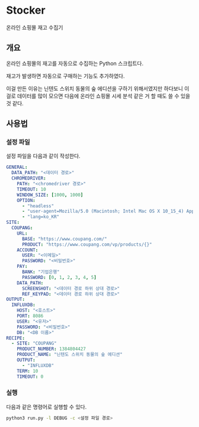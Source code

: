 # Stocker

온라인 쇼핑몰 재고 수집기

## 개요

온라인 쇼핑몰의 재고를 자동으로 수집하는 Python 스크립트다.

재고가 발생하면 자동으로 구매하는 기능도 추가하였다.

이걸 만든 이유는 닌텐도 스위치 동물의 숲 에디션을 구하기 위해서였지만 하다보니 이걸로 데이터를 많이 모으면 다음에 온라인 쇼핑몰 시세 분석 같은 거 할 때도 쓸 수 있을 것 같다.

## 사용법

### 설정 파일

설정 파일을 다음과 같이 작성한다.

```yaml
GENERAL:
  DATA_PATH: "<데이터 경로>"
  CHROMEDRIVER:
    PATH: "<chromedriver 경로>"
    TIMEOUT: 10
    WINDOW_SIZE: [1000, 1000]
    OPTION:
      - "headless"
      - "user-agent=Mozilla/5.0 (Macintosh; Intel Mac OS X 10_15_4) AppleWebKit/537.36 (KHTML, like Gecko) Chrome/81.0.4044.92 Safari/537.36"
      - "lang=ko_KR"
SITE:
  COUPANG:
    URL:
      BASE: "https://www.coupang.com/"
      PRODUCT: "https://www.coupang.com/vp/products/{}"
    ACCOUNT:
      USER: "<이메일>"
      PASSWORD: "<비밀번호>"
    PAY:
      BANK: "기업은행"
      PASSWORD: [0, 1, 2, 3, 4, 5]
    DATA_PATH:
      SCREENSHOT: "<데이터 경로 하위 상대 경로>"
      REF_KEYPAD: "<데이터 경로 하위 상대 경로>"
OUTPUT:
  INFLUXDB:
    HOST: "<호스트>"
    PORT: 8086
    USER: "<유저>"
    PASSWORD: "<비밀번호>"
    DB: "<DB 이름>"
RECIPE:
  - SITE: "COUPANG"
    PRODUCT_NUMBER: 1384804427
    PRODUCT_NAME: "닌텐도 스위치 동물의 숲 에디션"
    OUTPUT:
      - "INFLUXDB"
    TERM: 10
    TIMEOUT: 0
```

### 실행

다음과 같은 명령어로 실행할 수 있다.

```bash
python3 run.py -l DEBUG -c <설정 파일 경로>
```
